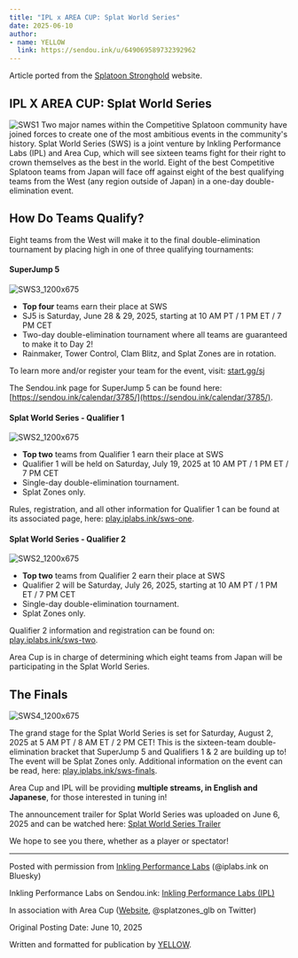 ```yaml
---
title: "IPL x AREA CUP: Splat World Series"
date: 2025-06-10
author:
- name: YELLOW
  link: https://sendou.ink/u/649069589732392962
---
```


Article ported from the [Splatoon Stronghold](https://splatoonstronghold.squarespace.com/news/ipl-x-area-cup-splat-world-series) website. 

## **IPL X AREA CUP: Splat World Series**
![SWS1](https://github.com/user-attachments/assets/eb28f93a-d538-4cca-9794-07fed9570b64)
Two major names within the Competitive Splatoon community have joined forces to create one of the most ambitious events in the community's history. Splat World Series (SWS) is a joint venture by Inkling Performance Labs (IPL) and Area Cup, which will see sixteen teams fight for their right to crown themselves as the best in the world. Eight of the best Competitive Splatoon teams from Japan will face off against eight of the best qualifying teams from the West (any region outside of Japan) in a one-day double-elimination event. 

## **How Do Teams Qualify?** 

Eight teams from the West will make it to the final double-elimination tournament by placing high in one of three qualifying tournaments: 

#### **SuperJump 5**
![SWS3_1200x675](https://github.com/user-attachments/assets/d0611027-60a9-4bea-aab9-d9c7fd9f19c7)

* **Top four** teams earn their place at SWS  
* SJ5 is Saturday, June 28 & 29, 2025, starting at 10 AM PT / 1 PM ET / 7 PM CET  
* Two-day double-elimination tournament where all teams are guaranteed to make it to Day 2\!   
* Rainmaker, Tower Control, Clam Blitz, and Splat Zones are in rotation. 

To learn more and/or register your team for the event, visit: [start.gg/sj](http://start.gg/sj) 

The Sendou.ink page for SuperJump 5 can be found here: [https://sendou.ink/calendar/3785/](https://sendou.ink/calendar/3785/).  

#### **Splat World Series \- Qualifier 1**
![SWS2_1200x675](https://github.com/user-attachments/assets/394f9148-7b3d-4b17-91ed-284025dbf0c4)

* **Top two** teams from Qualifier 1 earn their place at SWS  
* Qualifier 1 will be held on Saturday, July 19, 2025 at 10 AM PT / 1 PM ET / 7 PM CET  
* Single-day double-elimination tournament.   
* Splat Zones only. 

Rules, registration, and all other information for Qualifier 1 can be found at its associated page, here: [play.iplabs.ink/sws-one](http://play.iplabs.ink/sws-one).  

#### **Splat World Series \- Qualifier 2**
![SWS2_1200x675](https://github.com/user-attachments/assets/d75c5fc3-6385-49f7-b981-4375c701bcf1)

* **Top two** teams from Qualifier 2 earn their place at SWS  
* Qualifier 2 will be Saturday, July 26, 2025, starting at 10 AM PT / 1 PM ET / 7 PM CET  
* Single-day double-elimination tournament.   
* Splat Zones only. 

Qualifier 2 information and registration can be found on: [play.iplabs.ink/sws-two](http://play.iplabs.ink/sws-two). 

Area Cup is in charge of determining which eight teams from Japan will be participating in the Splat World Series. 

## **The Finals**
![SWS4_1200x675](https://github.com/user-attachments/assets/d5a89772-16b0-4090-8121-5a4cc3940e44)

The grand stage for the Splat World Series is set for Saturday, August 2, 2025 at 5 AM PT / 8 AM ET / 2 PM CET\! This is the sixteen-team double-elimination bracket that SuperJump 5 and Qualifiers 1 & 2 are building up to\! The event will be Splat Zones only. Additional information on the event can be read, here: [play.iplabs.ink/sws-finals](http://play.iplabs.ink/sws-finals). 

Area Cup and IPL will be providing **multiple streams, in English and Japanese**, for those interested in tuning in\! 

The announcement trailer for Splat World Series was uploaded on June 6, 2025 and can be watched here: [Splat World Series Trailer](https://www.youtube.com/watch?v=EHfv5GtNme0) 

We hope to see you there, whether as a player or spectator\! 

-----
Posted with permission from [Inkling Performance Labs](https://iplabs.ink/) (@iplabs.ink on Bluesky)

Inkling Performance Labs on Sendou.ink: [Inkling Performance Labs (IPL)](https://sendou.ink/org/inkling-performance-labs)

In association with Area Cup ([Website](https://areacup.com/), @splatzones\_glb on Twitter)

Original Posting Date: June 10, 2025

Written and formatted for publication by [YELLOW](https://bsky.app/profile/great-hero-yellow.bsky.social).
